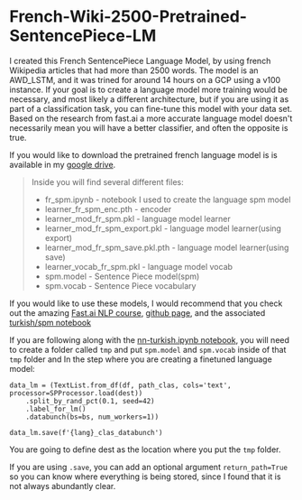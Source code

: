 # French-Wiki-2500-Pretrained-SentencePiece-LM
I created this French SentencePiece Language Model, by using french Wikipedia articles that had more than 2500 words. The model is an AWD_LSTM, and it was trined for around 14 hours on a GCP using a v100 instance. If your goal is to create a language model more training would be necessary, and most likely a different architecture, but if you are using it as part of a classification task, you can fine-tune this model with your data set. Based on the research from fast.ai a more accurate language model doesn't necessarily mean you will have a better classifier, and often the opposite is true.     

If you would like to download the pretrained french language model is is available in my [google drive](https://drive.google.com/drive/folders/1hmlxzWQ2DRxAAR_Cdrm32OkwdkEgdF3J?usp=sharing).  
> Inside you will find several different files:  
> - fr_spm.ipynb - notebook I used to create the language spm model  
> - learner_fr_spm_enc.pth - encoder   
> - learner_mod_fr_spm.pkl - language model learner  
> - learner_mod_fr_spm_export.pkl - language model learner(using export)
> - learner_mod_fr_spm_save.pkl.pth - language model learner(using save)
> - learner_vocab_fr_spm.pkl - language model vocab
> - spm.model - Sentence Piece model(spm)
> - spm.vocab - Sentence Piece vocabulary

If you would like to use these models, I would recommend that you check out the amazing [Fast.ai NLP course](https://www.fast.ai/2019/07/08/fastai-nlp/), [github page](https://github.com/fastai/course-nlp), and the associated [turkish/spm notebook](https://github.com/fastai/course-nlp/blob/master/nn-turkish.ipynb)  

If you are following along with the [nn-turkish.ipynb notebook](https://github.com/fastai/course-nlp/blob/master/nn-turkish.ipynb), you will need to create a folder called ```tmp``` and put ```spm.model``` and ```spm.vocab``` inside of that ```tmp``` folder and In the step where you are creating a finetuned language model:
```
data_lm = (TextList.from_df(df, path_clas, cols='text', processor=SPProcessor.load(dest))
    .split_by_rand_pct(0.1, seed=42)
    .label_for_lm()           
    .databunch(bs=bs, num_workers=1))

data_lm.save(f'{lang}_clas_databunch')
```
You are going to define dest as the location where you put the ```tmp``` folder.

If you are using ```.save```, you can add an optional argument ```return_path=True``` so you can know where everything is being stored, since I found that it is not always abundantly clear.    
